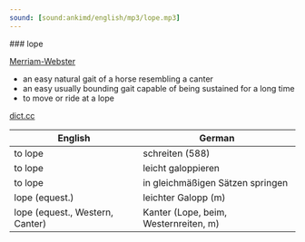 ```yaml
---
sound: [sound:ankimd/english/mp3/lope.mp3]
---
```


\### lope

[Merriam-Webster](https://www.merriam-webster.com/dictionary/lope)

- an easy natural gait of a horse resembling a canter
- an easy usually bounding gait capable of being sustained for a long time
- to move or ride at a lope

[dict.cc](https://www.dict.cc/lope)

| English        | German       |
| -------------- | ------------ |
| to lope | schreiten (588) |
| to lope | leicht galoppieren |
| to lope | in gleichmäßigen Sätzen springen |
| lope (equest.) | leichter Galopp (m) |
| lope (equest., Western, Canter) | Kanter (Lope, beim, Westernreiten, m) |

